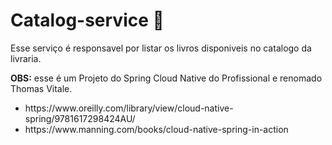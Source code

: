 <h1> Catalog-service  📖</h1>

Esse serviço é responsavel por listar os livros disponiveis no catalogo da livraria.

**OBS:** esse é um Projeto do Spring Cloud Native do Profissional e renomado  Thomas Vitale.
<ul>
  <li>https://www.oreilly.com/library/view/cloud-native-spring/9781617298424AU/</li>
  <li>https://www.manning.com/books/cloud-native-spring-in-action</li>
</ul>

